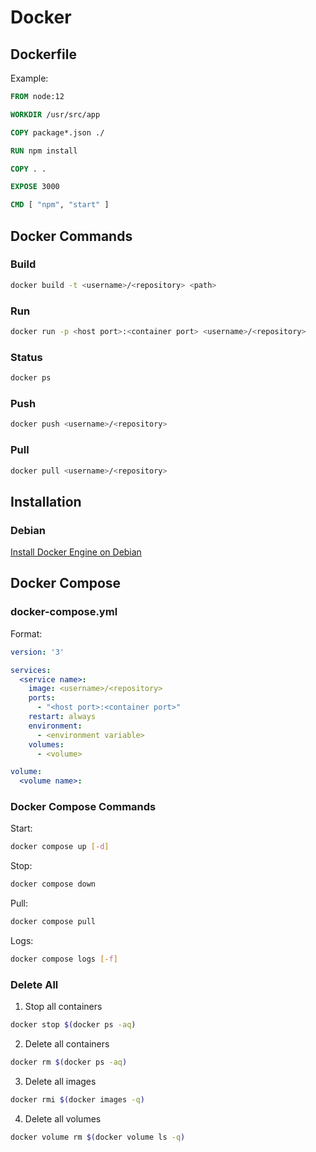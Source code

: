 # Docker

## Dockerfile

Example:

```dockerfile
FROM node:12

WORKDIR /usr/src/app

COPY package*.json ./

RUN npm install

COPY . .

EXPOSE 3000

CMD [ "npm", "start" ]
```

## Docker Commands

### Build

```bash
docker build -t <username>/<repository> <path>
```

### Run

```bash
docker run -p <host port>:<container port> <username>/<repository>
```

### Status

```bash
docker ps
```

### Push

```bash
docker push <username>/<repository>
```

### Pull

```bash
docker pull <username>/<repository>
```

## Installation

### Debian

[Install Docker Engine on Debian](https://docs.docker.com/engine/install/debian/)

## Docker Compose

### docker-compose.yml

Format:

```yaml
version: '3'

services:
  <service name>:
    image: <username>/<repository>
    ports:
      - "<host port>:<container port>"
    restart: always
    environment:
      - <environment variable>
    volumes:
      - <volume>

volume:
  <volume name>:
```

### Docker Compose Commands

Start:

```bash
docker compose up [-d]
```

Stop:

```bash
docker compose down
```

Pull:

```bash
docker compose pull
```

Logs:

```bash
docker compose logs [-f]
```

### Delete All

1. Stop all containers

```bash
docker stop $(docker ps -aq)
```

2. Delete all containers

```bash
docker rm $(docker ps -aq)
```

3. Delete all images

```bash
docker rmi $(docker images -q)
```

4. Delete all volumes

```bash
docker volume rm $(docker volume ls -q)
```
